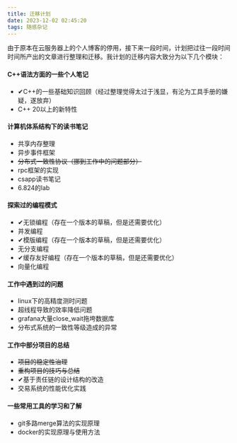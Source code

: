 ```yaml
---
title: 迁移计划
date: 2023-12-02 02:45:20
tags: 随感杂记
---
```


由于原本在云服务器上的个人博客的停用，接下来一段时间，计划把过往一段时间时间所产出的文章进行整理和迁移。我计划的迁移内容大致分为以下几个模块：

#### C++语法方面的一些个人笔记
- ✔C++的一些基础知识回顾（经过整理觉得太过于浅显，有沦为工具手册的嫌疑，遂放弃）
- C++ 20以上的新特性

#### 计算机体系结构下的读书笔记
- 共享内存整理
- 异步事件框架
- ~~分布式一致性协议（挪到工作中的问题部分）~~
- rpc框架的实现
- csapp读书笔记
- 6.824的lab

#### 探索过的编程模式

- ✔无锁编程（存在一个版本的草稿，但是还需要优化）
- 并发编程
- ✔模版编程（存在一个版本的草稿，但是还需要优化）
- 无分支编程
- ✔缓存友好编程（存在一个版本的草稿，但是还需要优化）
- 向量化编程

#### 工作中遇到过的问题
- linux下的高精度测时问题
- 超线程导致的效率降低问题
- grafana大量close_wait拖垮数据库
- 分布式系统的一致性等级造成的异常

#### 工作中部分项目的总结
- ~~项目的稳定性治理~~
- ~~重构项目的技巧与总结~~
- ✔基于责任链的设计结构的改造
- 交易系统的性能优化实践

#### 一些常用工具的学习和了解
- git多路merge算法的实现原理
- docker的实现原理与使用方法
